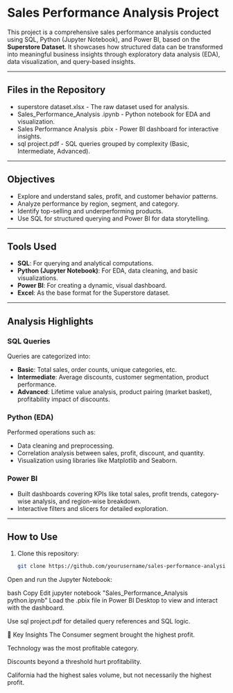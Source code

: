 #  Sales Performance Analysis Project

This project is a comprehensive sales performance analysis conducted using SQL, Python (Jupyter Notebook), and Power BI, based on the **Superstore Dataset**. It showcases how structured data can be transformed into meaningful business insights through exploratory data analysis (EDA), data visualization, and query-based insights.

---

##  Files in the Repository

- superstore dataset.xlsx - The raw dataset used for analysis.
- Sales_Performance_Analysis .ipynb - Python notebook for EDA and visualization.
- Sales Performance Analysis .pbix - Power BI dashboard for interactive insights.
- sql project.pdf - SQL queries grouped by complexity (Basic, Intermediate, Advanced).

---

##  Objectives

- Explore and understand sales, profit, and customer behavior patterns.
- Analyze performance by region, segment, and category.
- Identify top-selling and underperforming products.
- Use SQL for structured querying and Power BI for data storytelling.

---

##  Tools Used

- **SQL**: For querying and analytical computations.
- **Python (Jupyter Notebook)**: For EDA, data cleaning, and basic visualizations.
- **Power BI**: For creating a dynamic, visual dashboard.
- **Excel**: As the base format for the Superstore dataset.

---

##  Analysis Highlights

### SQL Queries
Queries are categorized into:
- **Basic**: Total sales, order counts, unique categories, etc.
- **Intermediate**: Average discounts, customer segmentation, product performance.
- **Advanced**: Lifetime value analysis, product pairing (market basket), profitability impact of discounts.

### Python (EDA)
Performed operations such as:
- Data cleaning and preprocessing.
- Correlation analysis between sales, profit, discount, and quantity.
- Visualization using libraries like Matplotlib and Seaborn.

### Power BI
- Built dashboards covering KPIs like total sales, profit trends, category-wise analysis, and region-wise breakdown.
- Interactive filters and slicers for detailed exploration.

---

##   How to Use

1. Clone this repository:
   ```bash
   git clone https://github.com/yourusername/sales-performance-analysis.git
Open and run the Jupyter Notebook:

bash
Copy
Edit
jupyter notebook "Sales_Performance_Analysis python.ipynb"
Load the .pbix file in Power BI Desktop to view and interact with the dashboard.

Use sql project.pdf for detailed query references and SQL logic.

📌 Key Insights
The Consumer segment brought the highest profit.

Technology was the most profitable category.

Discounts beyond a threshold hurt profitability.

California had the highest sales volume, but not necessarily the highest profit.



